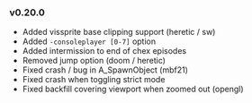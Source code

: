 ### v0.20.0
- Added vissprite base clipping support (heretic / sw)
- Added `-consoleplayer [0-7]` option
- Added intermission to end of chex episodes
- Removed jump option (doom / heretic)
- Fixed crash / bug in A_SpawnObject (mbf21)
- Fixed crash when toggling strict mode
- Fixed backfill covering viewport when zoomed out (opengl)

